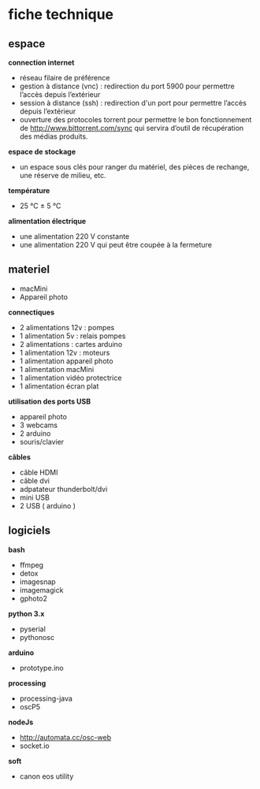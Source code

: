 # fiche technique

## espace
**connection internet**

- réseau filaire de préférence
- gestion à distance (vnc) : redirection du port 5900 pour permettre l’accès depuis l’extérieur 
- session à distance (ssh) : redirection d'un port pour permettre l’accès depuis l’extérieur
- ouverture des protocoles torrent pour permettre le bon fonctionnement de <http://www.bittorrent.com/sync> qui servira d’outil de récupération des médias produits.

**espace de stockage**

- un espace sous clés pour ranger du matériel, des pièces de rechange, une réserve de milieu, etc.

**température**

- 25 °C ± 5 °C

**alimentation électrique**
- une alimentation 220 V constante
- une alimentation 220 V qui peut être coupée à la fermeture

## materiel

- macMini 
- Appareil photo

**connectiques**

- 2 alimentations 12v : pompes
- 1 alimentation 5v : relais pompes 
- 2 alimentations : cartes arduino
- 1 alimentation 12v : moteurs
- 1 alimentation appareil photo
- 1 alimentation macMini
- 1 alimentation vidéo protectrice
- 1 alimentation écran plat

**utilisation des ports USB**

- appareil photo
- 3 webcams
- 2 arduino
- souris/clavier

**câbles**
- câble HDMI
- câble dvi
- adpatateur thunderbolt/dvi
- mini USB
- 2 USB ( arduino )

## logiciels

**bash**
- ffmpeg
- detox
- imagesnap
- imagemagick
- gphoto2

**python 3.x**
- pyserial
- pythonosc

**arduino**
- prototype.ino

**processing**
- processing-java
- oscP5

**nodeJs**
- http://automata.cc/osc-web
- socket.io

**soft**
- canon eos utility
